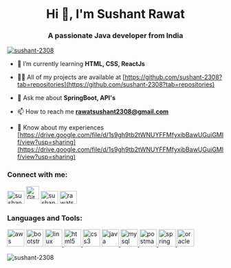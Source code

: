 <h1 align="center">Hi 👋, I'm Sushant Rawat</h1>
<h3 align="center">A passionate Java developer from India</h3>

<p align="left"> <a href="https://github.com/ryo-ma/github-profile-trophy"><img src="https://github-profile-trophy.vercel.app/?username=sushant-2308" alt="sushant-2308" /></a> </p>

- 🌱 I’m currently learning **HTML, CSS, ReactJs**

- 👨‍💻 All of my projects are available at [https://github.com/sushant-2308?tab=repositories](https://github.com/sushant-2308?tab=repositories)

- 💬 Ask me about **SpringBoot, API's**

- 📫 How to reach me **rawatsushant2308@gmail.com**

- 📄 Know about my experiences [https://drive.google.com/file/d/1s9gh9tb2tWNUYFFMfyxibBawUGuiGMIf/view?usp=sharing](https://drive.google.com/file/d/1s9gh9tb2tWNUYFFMfyxibBawUGuiGMIf/view?usp=sharing)

<h3 align="left">Connect with me:</h3>
<p align="left">
<a href="https://www.linkedin.com/in/sushant-rawat" target="_blank"><img align="center" src="https://cdn.jsdelivr.net/gh/devicons/devicon/icons/linkedin/linkedin-original.svg" alt="sushant-rawat" height="30" width="40" /></a>
<a href="https://github.com/sushant-2308" target="_blank"><img src="https://cdn.jsdelivr.net/gh/devicons/devicon/icons/github/github-original.svg" alt="GitHub" height="30" width="30" /></a>
<a href="https://www.hackerrank.com/sushant_2308" target="_blank"><img align="center" src="https://cdn.worldvectorlogo.com/logos/hackerrank.svg" alt="sushant_2308" height="30" width="40" /></a>
<a href="https://www.leetcode.com/rawatsushant2308" target="_blank"><img align="center" src="https://upload.wikimedia.org/wikipedia/commons/1/19/LeetCode_logo_black.png" alt="rawatsushant2308" height="30" width="40" /></a>
</p>
</p>

<h3 align="left">Languages and Tools:</h3>
<p align="left">
<a href="https://aws.amazon.com" target="_blank" rel="noreferrer"><img src="https://cdn.worldvectorlogo.com/logos/aws-2.svg" alt="aws" width="40" height="40" /></a>
<a href="https://getbootstrap.com" target="_blank" rel="noreferrer"><img src="https://cdn.worldvectorlogo.com/logos/bootstrap-4.svg" alt="bootstrap" width="40" height="40" /></a>
<a href="https://git-scm.com/" target="_blank" rel="noreferrer"> <img src="https://cdn.jsdelivr.net/gh/devicons/devicon/icons/linux/linux-original.svg" alt="linux" width="40" height="40"/> </a>
<a href="https://www.w3.org/html/" target="_blank" rel="noreferrer"> <img src="https://cdn.jsdelivr.net/gh/devicons/devicon/icons/html5/html5-original-wordmark.svg" alt="html5" width="40" height="40"/> </a>
<a href="https://www.w3schools.com/css/" target="_blank" rel="noreferrer"><img src="https://cdn.worldvectorlogo.com/logos/css-3.svg" alt="css3" width="40" height="40" /></a>
<a href="https://www.java.com" target="_blank" rel="noreferrer"> <img src="https://cdn.jsdelivr.net/gh/devicons/devicon/icons/java/java-original.svg" alt="java" width="40" height="40"/> </a>
<a href="https://www.mysql.com/" target="_blank" rel="noreferrer"> <img src="https://cdn.jsdelivr.net/gh/devicons/devicon/icons/mysql/mysql-original-wordmark.svg" alt="mysql" width="40" height="40"/> </a>
<a href="https://www.postman.com" target="_blank" rel="noreferrer"> <img src="https://www.vectorlogo.zone/logos/getpostman/getpostman-icon.svg" alt="postman" width="40" height="40"/> </a>
<a href="https://spring.io/" target="_blank" rel="noreferrer"> <img src="https://cdn.jsdelivr.net/gh/devicons/devicon/icons/spring/spring-original.svg" alt="spring" width="40" height="40"/> </a>
<a href="https://www.oracle.com/" target="_blank" rel="noreferrer"><img src="https://cdn.worldvectorlogo.com/logos/oracle-3.svg" alt="oracle" width="40" height="40" /></a>
</p>

<p><img align="center" src="https://github-readme-stats.vercel.app/api/top-langs?username=sushant-2308&show_icons=true&locale=en&layout=compact" alt="sushant-2308" /></p>

